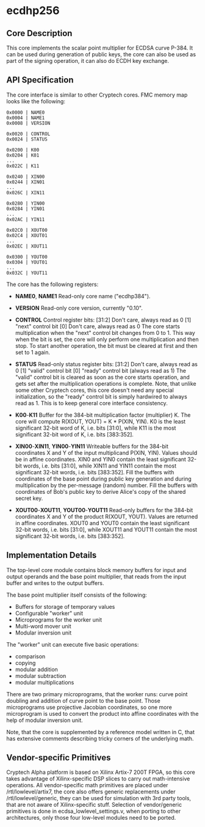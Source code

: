 # ecdhp256

## Core Description

This core implements the scalar point multiplier for ECDSA curve P-384. It can be used during generation of public keys, the core can also be used as part of the signing operation, it can also do ECDH key exchange.

## API Specification

The core interface is similar to other Cryptech cores. FMC memory map looks like the following:

`0x0000 | NAME0`  
`0x0004 | NAME1`  
`0x0008 | VERSION`  

`0x0020 | CONTROL`  
`0x0024 | STATUS`  

`0x0200 | K00`  
`0x0204 | K01`  
`...`  
`0x022C | K11`  

`0x0240 | XIN00`  
`0x0244 | XIN01`  
`...`  
`0x026C | XIN11`
  
`0x0280 | YIN00`  
`0x0284 | YIN01`  
`...`  
`0x02AC | YIN11`  

`0x02C0 | XOUT00`  
`0x02C4 | XOUT01`  
`...`  
`0x02EC | XOUT11`  

`0x0300 | YOUT00`  
`0x0304 | YOUT01`  
`...`  
`0x032C | YOUT11`  

The core has the following registers:

 * **NAME0**, **NAME1**
Read-only core name ("ecdhp384").

 * **VERSION**
Read-only core version, currently "0.10".

 * **CONTROL**
Control register bits:
[31:2] Don't care, always read as 0
[1] "next" control bit
[0] Don't care, always read as 0
The core starts multiplication when the "next" control bit changes from 0 to 1. This way when the bit is set, the core will only perform one multiplication and then stop. To start another operation, the bit must be cleared at first and then set to 1 again.

 * **STATUS**
Read-only status register bits:
[31:2] Don't care, always read as 0
[1] "valid" control bit
[0] "ready" control bit (always read as 1)
The "valid" control bit is cleared as soon as the core starts operation, and gets set after the multiplication operations is complete. Note, that unlike some other Cryptech cores, this core doesn't need any special initialization, so the "ready" control bit is simply hardwired to always read as 1. This is to keep general core interface consistency.

 * **K00**-**K11**
Buffer for the 384-bit multiplication factor (multiplier) K. The core will compute R(XOUT, YOUT) = K * P(XIN, YIN). K0 is the least significant 32-bit word of K, i.e. bits [31:0], while K11 is the most significant 32-bit word of K, i.e. bits [383:352].

 * **XIN00**-**XIN11**, **YIN00**-**YIN11**
Writeable buffers for the 384-bit coordinates X and Y of the input multiplicand P(XIN, YIN). Values should be in affine coordinates. XIN0 and YIN0 contain the least significant 32-bit words, i.e. bits [31:0], while XIN11 and YIN11 contain the most significant 32-bit words, i.e. bits [383:352]. Fill the buffers with coordinates of the base point during public key generation and during multiplication by the per-message (random) number. Fill the buffers with coordinates of Bob's public key to derive Alice's copy of the shared secret key.

 * **XOUT00**-**XOUT11**, **YOUT00**-**YOUT11**
Read-only buffers for the 384-bit coordinates X and Y of the product R(XOUT, YOUT). Values are returned in affine coordinates. XOUT0 and YOUT0 contain the least significant 32-bit words, i.e. bits [31:0], while XOUT11 and YOUT11 contain the most significant 32-bit words, i.e. bits [383:352].

## Implementation Details

The top-level core module contains block memory buffers for input and output operands and the base point multiplier, that reads from the input buffer and writes to the output buffers.

The base point multiplier itself consists of the following:
 * Buffers for storage of temporary values
 * Configurable "worker" unit
 * Microprograms for the worker unit
 * Multi-word mover unit
 * Modular inversion unit

The "worker" unit can execute five basic operations:
 * comparison
 * copying
 * modular addition
 * modular subtraction
 * modular multiplications

There are two primary microprograms, that the worker runs: curve point doubling and addition of curve point to the base point. Those microprograms use projective Jacobian coordinates, so one more microprogram is used to convert the product into affine coordinates with the help of modular inversion unit.

Note, that the core is supplemented by a reference model written in C, that has extensive comments describing tricky corners of the underlying math.

## Vendor-specific Primitives

Cryptech Alpha platform is based on Xilinx Artix-7 200T FPGA, so this core takes advantage of Xilinx-specific DSP slices to carry out math-intensive operations. All vendor-specific math primitives are placed under /rtl/lowlevel/artix7, the core also offers generic replacements under /rtl/lowlevel/generic, they can be used for simulation with 3rd party tools, that are not aware of Xilinx-specific stuff. Selection of vendor/generic primitives is done in ecdsa_lowlevel_settings.v, when porting to other architectures, only those four low-level modules need to be ported.
